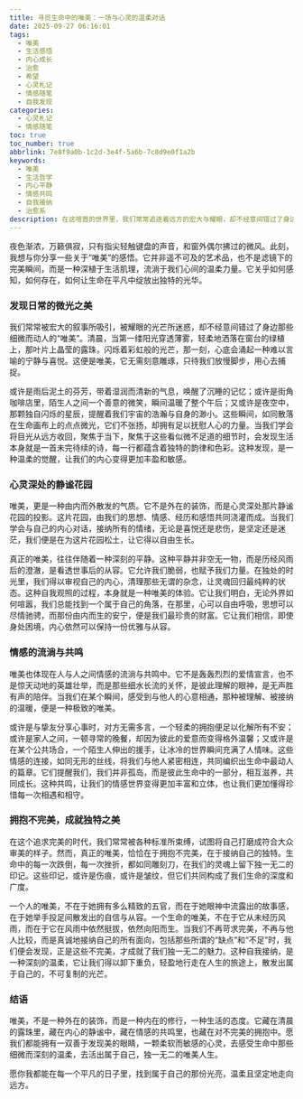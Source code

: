```yaml
---
title: 寻觅生命中的唯美：一场与心灵的温柔对话
date: 2025-09-27 06:16:01
tags:
  - 唯美
  - 生活感悟
  - 内心成长
  - 治愈
  - 希望
  - 心灵札记
  - 情感随笔
  - 自我发现
categories:
  - 心灵札记
  - 情感随笔
toc: true
toc_number: true
abbrlink: 7e8f9a0b-1c2d-3e4f-5a6b-7c8d9e0f1a2b
keywords:
  - 唯美
  - 生活哲学
  - 内心平静
  - 情感共鸣
  - 自我接纳
  - 治愈系
description: 在这喧嚣的世界里，我们常常追逐着远方的宏大与耀眼，却不经意间错过了身边那些细微而动人的“唯美”。这篇文章，是一场与你心灵的温柔对话，邀请你放慢脚步，去感受日常的微光，去拥抱内心的静谧，去发现生命中那些不期而遇的温柔与力量。它关乎如何从点滴中汲取滋养，如何让灵魂在纷扰中保持澄澈，最终，如何活出属于你自己的，独一无二的唯美人生。
---
```


夜色渐浓，万籁俱寂，只有指尖轻触键盘的声音，和窗外偶尔拂过的微风。此刻，我想与你分享一些关于“唯美”的感悟。它并非遥不可及的艺术品，也不是滤镜下的完美瞬间，而是一种深植于生活肌理，流淌于我们心间的温柔力量。它关乎如何感知，如何存在，如何让生命在平凡中绽放出独特的光华。

### 发现日常的微光之美

我们常常被宏大的叙事所吸引，被耀眼的光芒所迷惑，却不经意间错过了身边那些细微而动人的“唯美”。清晨，当第一缕阳光穿透薄雾，轻柔地洒落在窗台的绿植上，那叶片上晶莹的露珠，闪烁着彩虹般的光芒，那一刻，心底会涌起一种难以言喻的宁静与喜悦。这便是唯美，它无需刻意雕琢，只待我们放慢脚步，用心去捕捉。

或许是雨后泥土的芬芳，带着湿润而清新的气息，唤醒了沉睡的记忆；或许是街角咖啡店里，陌生人之间一个善意的微笑，瞬间温暖了整个午后；又或许是夜空中，那颗独自闪烁的星辰，提醒着我们宇宙的浩瀚与自身的渺小。这些瞬间，如同散落在生命画布上的点点微光，它们不张扬，却拥有足以抚慰人心的力量。当我们学会将目光从远方收回，聚焦于当下，聚焦于这些看似微不足道的细节时，会发现生活本身就是一首未完待续的诗，每一行都蕴含着独特的韵律和色彩。这种发现，是一种温柔的觉醒，让我们的内心变得更加丰盈和敏感。

### 心灵深处的静谧花园

唯美，更是一种由内而外散发的气质。它不是外在的装饰，而是心灵深处那片静谧花园的投影。这片花园，由我们的思想、情感、经历和感悟共同浇灌而成。当我们学会与自己的内心对话，接纳所有的情绪，无论是喜悦还是悲伤，是坚定还是迷茫，我们便是在为这片花园松土，让它得以自由生长。

真正的唯美，往往伴随着一种深刻的平静。这种平静并非空无一物，而是历经风雨后的澄澈，是看透世事后的从容。它允许我们脆弱，也赋予我们力量。在独处的时光里，我们得以审视自己的内心，清理那些无谓的杂念，让灵魂回归最纯粹的状态。这种自我观照的过程，本身就是一种唯美的体验。它让我们明白，无论外界如何喧嚣，我们总能找到一个属于自己的角落，在那里，心可以自由呼吸，思想可以尽情驰骋，而那份由内而生的安宁，便是我们最珍贵的财富。它让我们相信，即使身处困境，内心依然可以保持一份优雅与从容。

### 情感的流淌与共鸣

唯美也体现在人与人之间情感的流淌与共鸣中。它不是轰轰烈烈的爱情宣言，也不是惊天动地的英雄壮举，而是那些细水长流的关怀，是彼此理解的眼神，是无声胜有声的陪伴。当我们在某个瞬间，感受到与他人的心意相通，那种被理解、被接纳的温暖，便是一种极致的唯美。

或许是与挚友分享心事时，对方无需多言，一个轻柔的拥抱便足以化解所有不安；或许是家人之间，一顿寻常的晚餐，却因为彼此的爱意而变得格外温馨；又或许是在某个公共场合，一个陌生人伸出的援手，让冰冷的世界瞬间充满了人情味。这些情感的连接，如同无形的丝线，将我们与他人紧密相连，共同编织出生命中最动人的篇章。它们提醒我们，我们并非孤岛，而是彼此生命中的一部分，相互滋养，共同成长。这种共鸣，让我们的情感世界变得更加丰富和立体，也让我们更加懂得珍惜每一次相遇和相守。

### 拥抱不完美，成就独特之美

在这个追求完美的时代，我们常常被各种标准所束缚，试图将自己打磨成符合大众审美的样子。然而，真正的唯美，恰恰在于拥抱不完美，在于接纳自己的独特。生命中的每一次跌倒，每一次挫折，都如同雕刻刀，在我们的灵魂上留下独一无二的印记。这些印记，或许是伤痕，或许是皱纹，但它们共同构成了我们生命的深度和广度。

一个人的唯美，不在于她拥有多么精致的五官，而在于她眼神中流露出的故事感，在于她举手投足间散发出的自信与从容。一个生命的唯美，不在于它从未经历风雨，而在于它在风雨中依然挺拔，依然向阳而生。当我们不再苛求完美，不再与他人比较，而是真诚地接纳自己的所有面向，包括那些所谓的“缺点”和“不足”时，我们便会发现，正是这些不完美，才成就了我们独一无二的魅力。这种自我接纳，是一种深刻的温柔，它让我们得以卸下重负，轻盈地行走在人生的旅途上，散发出属于自己的，不可复制的光芒。

### 结语

唯美，不是一种外在的装饰，而是一种内在的修行，一种生活的态度。它藏在清晨的露珠里，藏在内心的静谧中，藏在情感的共鸣里，也藏在对不完美的拥抱中。愿我们都能拥有一双善于发现美的眼睛，一颗柔软而敏感的心灵，去感受生命中那些细微而深刻的温柔，去活出属于自己，独一无二的唯美人生。

愿你我都能在每一个平凡的日子里，找到属于自己的那份光亮，温柔且坚定地走向远方。